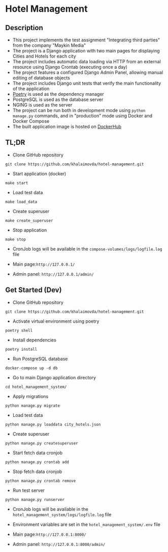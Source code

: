 # Hotel Management

## Description

- This project implements the test assignment "Integrating third parties" from the company "Maykin Media"
- The project is a Django application with two main pages for displaying Cities and Hotels for each city
- The project includes automatic data loading via HTTP from an external resource using Django Crontab (executing once a day)
- The project features a configured Django Admin Panel, allowing manual editing of database objects
- The project includes Django unit tests that verify the main functionality of the application
- [Poetry](https://python-poetry.org) is used as the dependency manager
- PostgreSQL is used as the database server
- NGING is used as the server
- The project can be run both in development mode using `python manage.py` commands, and in "production" mode using Docker and Docker Compose
- The built application image is hosted on [DockerHub](https://hub.docker.com/repository/docker/khalaimovda/hotel-management/general)

## TL;DR

- Clone GitHub repository
```shell
git clone https://github.com/khalaimovda/hotel-management.git
```

- Start application (docker)
```shell
make start
```

- Load test data
```shell
make load_data
```

- Create superuser
```shell
make create_superuser
```

- Stop application
```shell
make stop
```

- CronJob logs will be available in the `compose-volumes/logs/logfile.log` file

- Main page:`http://127.0.0.1/`

- Admin panel: `http://127.0.0.1/admin/`


## Get Started (Dev)

- Clone GitHub repository
```shell
git clone https://github.com/khalaimovda/hotel-management.git
```

- Activate virtual environment using poetry
```shell
poetry shell
```

- Install dependencies
```shell
poetry install
```

- Run PostgreSQL database
```shell
docker-compose up -d db
```

- Go to main Django application directory
```shell
cd hotel_management_system/
```

- Apply migrations
```shell
python manage.py migrate
```

- Load test data
```shell
python manage.py loaddata city_hotels.json
```

- Create superuser
```shell
python manage.py createsuperuser
```

- Start fetch data cronjob
```shell
python manage.py crontab add
```

- Stop fetch data cronjob
```shell
python manage.py crontab remove
```

- Run test server
```shell
python manage.py runserver
```

- CronJob logs will be available in the `hotel_management_system/logs/logfile.log` file

- Environment variables are set in the `hotel_management_system/.env` file

- Main page:`http://127.0.0.1:8000/`

- Admin panel: `http://127.0.0.1:8000/admin/`
